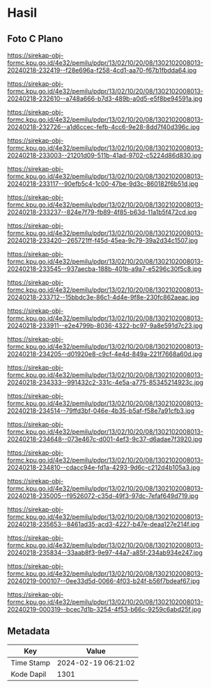 # Hasil

## Foto C Plano

https://sirekap-obj-formc.kpu.go.id/4e32/pemilu/pdpr/13/02/10/20/08/1302102008013-20240218-232419--f28e696a-f258-4cd1-aa70-f67b1fbdda64.jpg

https://sirekap-obj-formc.kpu.go.id/4e32/pemilu/pdpr/13/02/10/20/08/1302102008013-20240218-232610--a748a666-b7d3-489b-a0d5-e5f8be94591a.jpg

https://sirekap-obj-formc.kpu.go.id/4e32/pemilu/pdpr/13/02/10/20/08/1302102008013-20240218-232726--a1d6ccec-fefb-4cc6-9e28-8dd7f40d396c.jpg

https://sirekap-obj-formc.kpu.go.id/4e32/pemilu/pdpr/13/02/10/20/08/1302102008013-20240218-233003--21201d09-511b-41ad-9702-c5224d86d830.jpg

https://sirekap-obj-formc.kpu.go.id/4e32/pemilu/pdpr/13/02/10/20/08/1302102008013-20240218-233117--90efb5c4-1c00-47be-9d3c-860182f6b51d.jpg

https://sirekap-obj-formc.kpu.go.id/4e32/pemilu/pdpr/13/02/10/20/08/1302102008013-20240218-233237--824e7f79-fb89-4f85-b63d-11a1b5f472cd.jpg

https://sirekap-obj-formc.kpu.go.id/4e32/pemilu/pdpr/13/02/10/20/08/1302102008013-20240218-233420--265721ff-f45d-45ea-9c79-39a2d34c1507.jpg

https://sirekap-obj-formc.kpu.go.id/4e32/pemilu/pdpr/13/02/10/20/08/1302102008013-20240218-233545--937aecba-188b-401b-a9a7-e5296c30f5c8.jpg

https://sirekap-obj-formc.kpu.go.id/4e32/pemilu/pdpr/13/02/10/20/08/1302102008013-20240218-233712--15bbdc3e-86c1-4d4e-9f8e-230fc862aeac.jpg

https://sirekap-obj-formc.kpu.go.id/4e32/pemilu/pdpr/13/02/10/20/08/1302102008013-20240218-233911--e2e4799b-8036-4322-bc97-9a8e591d7c23.jpg

https://sirekap-obj-formc.kpu.go.id/4e32/pemilu/pdpr/13/02/10/20/08/1302102008013-20240218-234205--d01920e8-c9cf-4e4d-849a-221f7668a60d.jpg

https://sirekap-obj-formc.kpu.go.id/4e32/pemilu/pdpr/13/02/10/20/08/1302102008013-20240218-234333--991432c2-331c-4e5a-a775-85345214923c.jpg

https://sirekap-obj-formc.kpu.go.id/4e32/pemilu/pdpr/13/02/10/20/08/1302102008013-20240218-234514--79ffd3bf-046e-4b35-b5af-f58e7a91cfb3.jpg

https://sirekap-obj-formc.kpu.go.id/4e32/pemilu/pdpr/13/02/10/20/08/1302102008013-20240218-234648--073e467c-d001-4ef3-9c37-d6adae7f3920.jpg

https://sirekap-obj-formc.kpu.go.id/4e32/pemilu/pdpr/13/02/10/20/08/1302102008013-20240218-234810--cdacc94e-fd1a-4293-9d6c-c212d4b105a3.jpg

https://sirekap-obj-formc.kpu.go.id/4e32/pemilu/pdpr/13/02/10/20/08/1302102008013-20240218-235005--f9526072-c35d-49f3-97dc-7efaf649d719.jpg

https://sirekap-obj-formc.kpu.go.id/4e32/pemilu/pdpr/13/02/10/20/08/1302102008013-20240218-235653--8461ad35-acd3-4227-b47e-deaa127e214f.jpg

https://sirekap-obj-formc.kpu.go.id/4e32/pemilu/pdpr/13/02/10/20/08/1302102008013-20240218-235834--33aab8f3-9e97-44a7-a85f-234ab934e247.jpg

https://sirekap-obj-formc.kpu.go.id/4e32/pemilu/pdpr/13/02/10/20/08/1302102008013-20240219-000107--0ee33d5d-0066-4f03-b24f-b56f7bdeaf67.jpg

https://sirekap-obj-formc.kpu.go.id/4e32/pemilu/pdpr/13/02/10/20/08/1302102008013-20240219-000319--bcec7d1b-3254-4f53-b66c-9259c6abd25f.jpg


## Metadata

| Key        | Value               |
| ---------- | ------------------- |
| Time Stamp | 2024-02-19 06:21:02 |
| Kode Dapil | 1301                |



